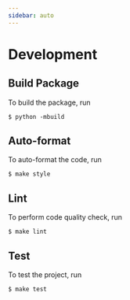 ```yaml
---
sidebar: auto
---
```


# Development

## Build Package

To build the package, run

```
$ python -mbuild
```

## Auto-format

To auto-format the code, run

```
$ make style
```

## Lint

To perform code quality check, run

```
$ make lint
```

## Test

To test the project, run

```
$ make test
```
